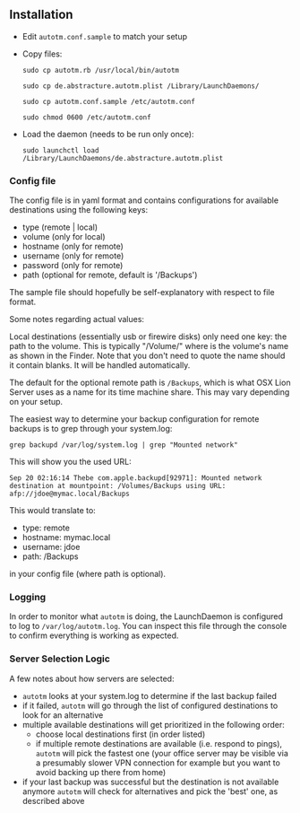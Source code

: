 Installation
------------

- Edit `autotm.conf.sample` to match your setup
- Copy files:

    `sudo cp autotm.rb /usr/local/bin/autotm`

    `sudo cp de.abstracture.autotm.plist /Library/LaunchDaemons/`
    
    `sudo cp autotm.conf.sample /etc/autotm.conf`
    
    `sudo chmod 0600 /etc/autotm.conf`

- Load the daemon (needs to be run only once):

    `sudo launchctl load /Library/LaunchDaemons/de.abstracture.autotm.plist`

### Config file

The config file is in yaml format and contains configurations for available destinations using the following keys:

 - type (remote | local)
 - volume (only for local)
 - hostname (only for remote)
 - username (only for remote)
 - password (only for remote)
 - path (optional for remote, default is '/Backups')

The sample file should hopefully be self-explanatory with respect to file format.

Some notes regarding actual values:

Local destinations (essentially usb or firewire disks) only need one key: the path to the volume. This is typically "/Volume/<Volume Name>" where <Volume Name> is the volume's name as shown in the Finder. Note that you don't need to quote the name should it contain blanks. It will be handled automatically.

The default for the optional remote path is `/Backups`, which is what OSX Lion Server uses as a name for its time machine share. This may vary depending on your setup.

The easiest way to determine your backup configuration for remote backups is to grep through your system.log:

`grep backupd /var/log/system.log | grep "Mounted network"`

This will show you the used URL:

`Sep 20 02:16:14 Thebe com.apple.backupd[92971]: Mounted network destination at mountpoint: /Volumes/Backups using URL: afp://jdoe@mymac.local/Backups`

This would translate to:

 - type: remote
 - hostname: mymac.local
 - username: jdoe
 - path: /Backups

in your config file (where path is optional).

### Logging

In order to monitor what `autotm` is doing, the LaunchDaemon is configured to log to `/var/log/autotm.log`. You can inspect this file through the console to confirm everything is working as expected.

### Server Selection Logic

A few notes about how servers are selected:

 - `autotm` looks at your system.log to determine if the last backup failed
 - if it failed, `autotm` will go through the list of configured destinations to look for an alternative
 - multiple available destinations will get prioritized in the following order:
   - choose local destinations first (in order listed)
   - if multiple remote destinations are available (i.e. respond to pings), `autotm` will pick the fastest one (your office server may be visible via a presumably slower VPN connection for example but you want to avoid backing up there from home)
 - if your last backup was successful but the destination is not available anymore `autotm` will check for alternatives and pick the 'best' one, as described above
